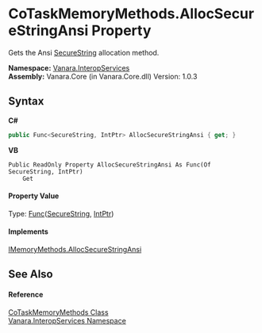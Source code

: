 # CoTaskMemoryMethods.AllocSecureStringAnsi Property 
 

Gets the Ansi <a href="http://msdn2.microsoft.com/en-us/library/7kt014s1" target="_blank">SecureString</a> allocation method.

**Namespace:**&nbsp;<a href="46913109-b3e0-3b59-6f7f-071f8aa90bf0">Vanara.InteropServices</a><br />**Assembly:**&nbsp;Vanara.Core (in Vanara.Core.dll) Version: 1.0.3

## Syntax

**C#**<br />
``` C#
public Func<SecureString, IntPtr> AllocSecureStringAnsi { get; }
```

**VB**<br />
``` VB
Public ReadOnly Property AllocSecureStringAnsi As Func(Of SecureString, IntPtr)
	Get
```


#### Property Value
Type: <a href="http://msdn2.microsoft.com/en-us/library/bb549151" target="_blank">Func</a>(<a href="http://msdn2.microsoft.com/en-us/library/7kt014s1" target="_blank">SecureString</a>, <a href="http://msdn2.microsoft.com/en-us/library/5he14kz8" target="_blank">IntPtr</a>)

#### Implements
<a href="03bf3a6c-010f-f6b3-9027-73aa554e7df4">IMemoryMethods.AllocSecureStringAnsi</a><br />

## See Also


#### Reference
<a href="eaeeb474-8f9c-d785-cc32-06312b736aa5">CoTaskMemoryMethods Class</a><br /><a href="46913109-b3e0-3b59-6f7f-071f8aa90bf0">Vanara.InteropServices Namespace</a><br />